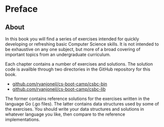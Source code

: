 Preface
=======

About
-----
In this book you will find a series of exercises intended for quickly developing or refreshing basic Computer Science skills. It is not intended to be exhaustive on any one subject, but more of a broad covering of important topics from an undergraduate curriculum.

Each chapter contains a number of exercises and solutions. The solution code is availble through two directories in the GitHub repository for this book.

- [github.com/ryanjoneil/cs-boot-camp/csbc-bin](https://github.com/ryanjoneil/cs-boot-camp/tree/master/csbc-bin)
- [github.com/ryanjoneil/cs-boot-camp/csbc-lib](https://github.com/ryanjoneil/cs-boot-camp/tree/master/csbc-lib)

The former contains reference solutions for the exercises written in the language Go (.go files). The latter contains data structures used by some of the exercises. You should write your data structures and solutions in whatever language you like, then compare to the reference implementations.
